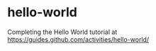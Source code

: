 # hello-world
Completing the Hello World tutorial at https://guides.github.com/activities/hello-world/
